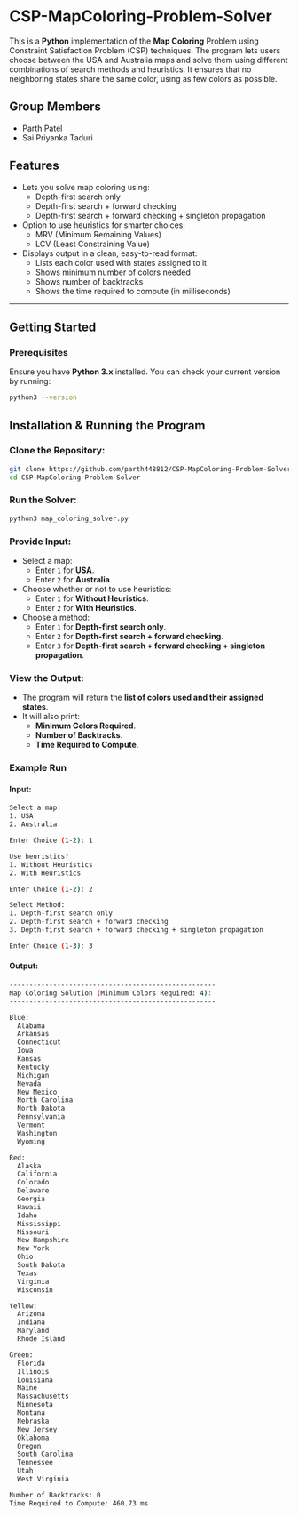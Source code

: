 # CSP-MapColoring-Problem-Solver

This is a **Python** implementation of the **Map Coloring** Problem using Constraint Satisfaction Problem (CSP) techniques. The program lets users choose between the USA and Australia maps and solve them using different combinations of search methods and heuristics. It ensures that no neighboring states share the same color, using as few colors as possible.

## Group Members 
- Parth Patel
- Sai Priyanka Taduri

## Features

- Lets you solve map coloring using:
  - Depth-first search only
  - Depth-first search + forward checking
  - Depth-first search + forward checking + singleton propagation
- Option to use heuristics for smarter choices:
  - MRV (Minimum Remaining Values)
  - LCV (Least Constraining Value)
- Displays output in a clean, easy-to-read format:
  - Lists each color used with states assigned to it
  - Shows minimum number of colors needed
  - Shows number of backtracks 
  - Shows the time required to compute (in milliseconds)

---

## Getting Started

### Prerequisites

Ensure you have **Python 3.x** installed. You can check your current version by running:

```bash
python3 --version
```
## Installation & Running the Program

### Clone the Repository:

```bash
git clone https://github.com/parth448812/CSP-MapColoring-Problem-Solver.git
cd CSP-MapColoring-Problem-Solver
```
### Run the Solver:

```bash
python3 map_coloring_solver.py
```

### Provide Input:

- Select a map:
  - Enter `1` for **USA**.
  - Enter `2` for **Australia**.
- Choose whether or not to use heuristics:
  - Enter `1` for **Without Heuristics**.
  - Enter `2` for **With Heuristics**.
- Choose a method:
  - Enter `1` for **Depth-first search only**.
  - Enter `2` for **Depth-first search + forward checking**.
  - Enter `3` for **Depth-first search + forward checking + singleton propagation**.

### View the Output:

- The program will return the **list of colors used and their assigned states**. 
- It will also print:
  - **Minimum Colors Required**.
  - **Number of Backtracks**.
  - **Time Required to Compute**.

### Example Run

#### Input:

```bash
Select a map:
1. USA
2. Australia

Enter Choice (1-2): 1

Use heuristics?
1. Without Heuristics
2. With Heuristics

Enter Choice (1-2): 2

Select Method:
1. Depth-first search only
2. Depth-first search + forward checking
3. Depth-first search + forward checking + singleton propagation

Enter Choice (1-3): 3
```
#### Output:

```bash
----------------------------------------------------
Map Coloring Solution (Minimum Colors Required: 4):
----------------------------------------------------

Blue:
  Alabama
  Arkansas
  Connecticut
  Iowa
  Kansas
  Kentucky
  Michigan
  Nevada
  New Mexico
  North Carolina
  North Dakota
  Pennsylvania
  Vermont
  Washington
  Wyoming

Red:
  Alaska
  California
  Colorado
  Delaware
  Georgia
  Hawaii
  Idaho
  Mississippi
  Missouri
  New Hampshire
  New York
  Ohio
  South Dakota
  Texas
  Virginia
  Wisconsin

Yellow:
  Arizona
  Indiana
  Maryland
  Rhode Island

Green:
  Florida
  Illinois
  Louisiana
  Maine
  Massachusetts
  Minnesota
  Montana
  Nebraska
  New Jersey
  Oklahoma
  Oregon
  South Carolina
  Tennessee
  Utah
  West Virginia

Number of Backtracks: 0
Time Required to Compute: 460.73 ms
